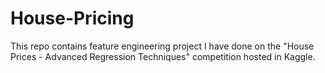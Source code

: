 # House-Pricing


This repo contains feature engineering project I have done on the "House Prices - Advanced Regression Techniques" competition hosted in Kaggle.
